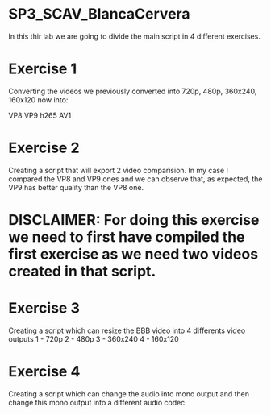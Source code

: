 # SP3_SCAV_BlancaCervera

In this thir lab we are going to divide the main script in 4 different exercises.

# Exercise 1
Converting the videos we previously converted into 720p, 480p, 360x240, 160x120 now into:

VP8
VP9
h265 
AV1

# Exercise 2

Creating a script that will export 2 video comparision. In my case I compared the VP8 and VP9 ones and we can observe that, as expected, the VP9 has better quality than the VP8 one. 

# DISCLAIMER: For doing this exercise we need to first have compiled the first exercise as we need two videos created in that script.

# Exercise 3
Creating a script which can resize the BBB video into 4 differents video outputs 
1 - 720p
2 - 480p
3 - 360x240
4 - 160x120

# Exercise 4
Creating a script which can change the audio into mono output and then change this mono output into a different audio codec.
